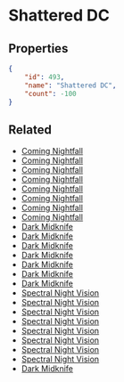 # Shattered DC

<no description available>

## Properties

```json
{
    "id": 493,
    "name": "Shattered DC",
    "count": -100
}
```

## Related

- [Coming Nightfall](../items/15589-coming-nightfall.md)
- [Coming Nightfall](../items/15590-coming-nightfall.md)
- [Coming Nightfall](../items/15591-coming-nightfall.md)
- [Coming Nightfall](../items/15592-coming-nightfall.md)
- [Coming Nightfall](../items/15593-coming-nightfall.md)
- [Coming Nightfall](../items/15594-coming-nightfall.md)
- [Coming Nightfall](../items/15595-coming-nightfall.md)
- [Coming Nightfall](../items/15596-coming-nightfall.md)
- [Dark Midknife](../items/15597-dark-midknife.md)
- [Dark Midknife](../items/15598-dark-midknife.md)
- [Dark Midknife](../items/15599-dark-midknife.md)
- [Dark Midknife](../items/15601-dark-midknife.md)
- [Dark Midknife](../items/15602-dark-midknife.md)
- [Dark Midknife](../items/15603-dark-midknife.md)
- [Dark Midknife](../items/15604-dark-midknife.md)
- [Spectral Night Vision](../items/15605-spectral-night-vision.md)
- [Spectral Night Vision](../items/15606-spectral-night-vision.md)
- [Spectral Night Vision](../items/15607-spectral-night-vision.md)
- [Spectral Night Vision](../items/15608-spectral-night-vision.md)
- [Spectral Night Vision](../items/15609-spectral-night-vision.md)
- [Spectral Night Vision](../items/15610-spectral-night-vision.md)
- [Spectral Night Vision](../items/15611-spectral-night-vision.md)
- [Spectral Night Vision](../items/15612-spectral-night-vision.md)
- [Dark Midknife](../items/15600-dark-midknife.md)

